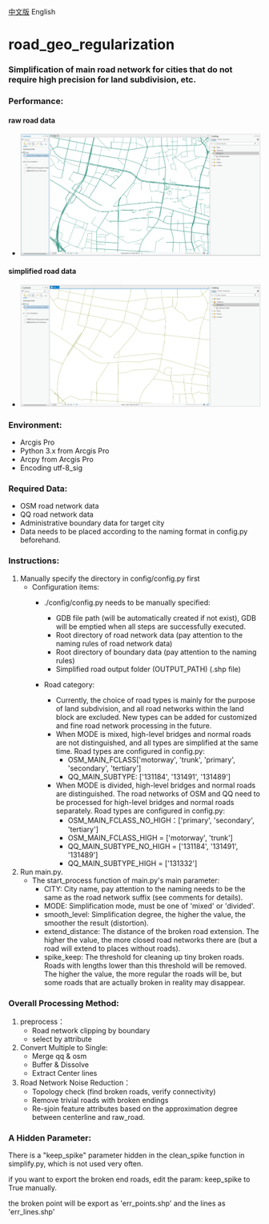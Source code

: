[中文版](./README.md)              English  
# road_geo_regularization
### Simplification of main road network for cities that do not require high precision for land subdivision, etc.

### Performance:
#### raw road data
- ![overview](./img/micro_raw.png)
#### simplified road data
- ![overview](./img/micro_process.png)


### Environment:
- Arcgis Pro
- Python 3.x from Arcgis Pro 
- Arcpy from Arcgis Pro
- Encoding utf-8_sig

### Required Data:
- OSM road network data
- QQ road network data
- Administrative boundary data for target city
- Data needs to be placed according to the naming format in config.py beforehand.

### Instructions:
1. Manually specify the directory in config/config.py first
    - Configuration items:
        - ./config/config.py needs to be manually specified:
            - GDB file path (will be automatically created if not exist), GDB will be emptied when all steps are successfully executed.
            - Root directory of road network data (pay attention to the naming rules of road network data)
            - Root directory of boundary data (pay attention to the naming rules)
            - Simplified road output folder (OUTPUT_PATH) (.shp file)

        - Road category:
            - Currently, the choice of road types is mainly for the purpose of land subdivision, and all road networks within the land block are excluded. New types can be added for customized and fine road network processing in the future.
            - When MODE is mixed, high-level bridges and normal roads are not distinguished, and all types are simplified at the same time. Road types are configured in config.py:
                - OSM_MAIN_FCLASS['motorway', 'trunk', 'primary', 'secondary', 'tertiary']
                - QQ_MAIN_SUBTYPE: ['131184', '131491', '131489']
            - When MODE is divided, high-level bridges and normal roads are distinguished. The road networks of OSM and QQ need to be processed for high-level bridges and normal roads separately. Road types are configured in config.py:
                - OSM_MAIN_FCLASS_NO_HIGH：['primary', 'secondary', 'tertiary']
                - OSM_MAIN_FCLASS_HIGH = ['motorway', 'trunk']
                - QQ_MAIN_SUBTYPE_NO_HIGH = ['131184', '131491', '131489']
                - QQ_MAIN_SUBTYPE_HIGH = ['131332']
2. Run main.py.
    - The start_process function of main.py's main parameter:
        - CITY: City name, pay attention to the naming needs to be the same as the road network suffix (see comments for details).
        - MODE: Simplification mode, must be one of 'mixed' or 'divided'.
        - smooth_level: Simplification degree, the higher the value, the smoother the result (distortion).
        - extend_distance: The distance of the broken road extension. The higher the value, the more closed road networks there are (but a road will extend to places without roads).
        - spike_keep: The threshold for cleaning up tiny broken roads. Roads with lengths lower than this threshold will be removed. The higher the value, the more regular the roads will be, but some roads that are actually broken in reality may disappear.

### Overall Processing Method:
1.  preprocess：
    - Road network clipping by boundary
    - select by attribute 
2.  Convert Multiple to Single:
    - Merge qq & osm
    - Buffer & Dissolve
    - Extract Center lines
3.  Road Network Noise Reduction：
    - Topology check (find broken roads, verify connectivity)
    - Remove trivial roads with broken endings
    - Re-sjoin feature attributes based on the approximation degree between centerline and raw_road.

### A Hidden Parameter:
There is a "keep_spike" parameter hidden in the clean_spike function in simplify.py, which is not used very often.

if you want to export the broken end roads, edit the param: keep_spike to True manually.

the broken point will be export as 'err_points.shp' and the lines as 'err_lines.shp'